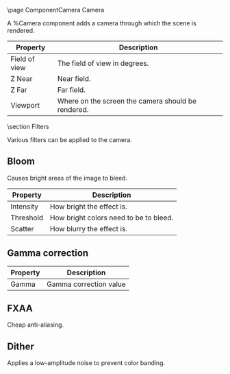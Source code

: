 \page ComponentCamera Camera

A %Camera component adds a camera through which the scene is rendered.

| Property | Description |
|----------|-------------|
| Field of view | The field of view in degrees. |
| Z Near | Near field. |
| Z Far | Far field. |
| Viewport | Where on the screen the camera should be rendered. |

\section Filters

Various filters can be applied to the camera.

## Bloom

Causes bright areas of the image to bleed.

| Property | Description |
|----------|-------------|
| Intensity | How bright the effect is. |
| Threshold | How bright colors need to be to bleed. |
| Scatter | How blurry the effect is. |

## Gamma correction

| Property | Description |
|----------|-------------|
| Gamma | Gamma correction value |

## FXAA

Cheap anti-aliasing.

## Dither

Applies a low-amplitude noise to prevent color banding.
